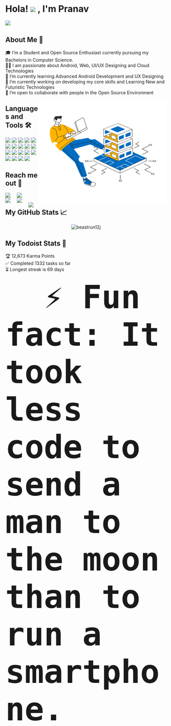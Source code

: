 Hola! <img src="https://github.com/TheDudeThatCode/TheDudeThatCode/blob/master/Assets/Hi.gif" width="40px"> , I'm Pranav
===================================

![](https://visitor-badge.glitch.me/badge?page_id=beastrun12j.beastrun12j)
  
About Me 🚀
------------
🎓 I’m a Student and Open Source Enthusiast currently pursuing my Bachelors in Computer Science. </br>
👨‍💻 I am passionate about Android, Web, UI/UX Designing and Cloud Technologies</br>
🌱 I’m currently learning Advanced Android Development and UX Designing</br>
🔭 I’m currently working on developing my core skills and Learning New and Futuristic Technologies</br>
👯 I’m open to collaborate with people in the Open Source Environment</br>

<img align="right" alt="GIF" src="https://github.com/beastrun12j/beastrun12j/blob/master/60424-web-hosting.gif" width="400" height="320" />


Languages and Tools 🛠
-----------------------
<span>
<img src="https://img.icons8.com/color/48/000000/java-coffee-cup-logo.png">
<img src="https://img.icons8.com/color/48/000000/kotlin.png">
<img src="https://img.icons8.com/color/50/000000/c-programming.png"/>
<img src="https://img.icons8.com/color/48/000000/c-plus-plus-logo.png">
<img src="https://img.icons8.com/color/48/000000/python.png">
<img src="https://img.icons8.com/color/48/000000/android-os.png">
<img src="https://img.icons8.com/color/48/000000/google-firebase-console.png"/>
<img src="https://img.icons8.com/color/48/000000/html-5--v1.png">
<img src="https://img.icons8.com/color/48/000000/css3.png">
<img src="https://img.icons8.com/color/48/000000/javascript--v1.png"/>
<img src="https://img.icons8.com/color/48/000000/mysql-logo.png">
<img src="https://img.icons8.com/color/48/000000/adobe-illustrator.png">
<img src="https://img.icons8.com/color/48/000000/adobe-xd.png">
<img src="https://img.icons8.com/color/48/000000/figma--v1.png"/>
<img src="https://img.icons8.com/color/48/000000/git.png">
<img src="https://img.icons8.com/color/48/000000/linux--v1.png"/>
<img src="https://img.icons8.com/fluency/48/000000/docker.png"/>
<img src="https://img.icons8.com/color/48/000000/kubernetes.png"/>
<img src="https://img.icons8.com/fluent/48/000000/google-cloud.png">
</span>

Reach me out 💬
----------------

<a href="https://www.linkedin.com/in/pranav-kumar-10a164143/">
  <img align="left" width="36px" src="https://img.icons8.com/ios-filled/50/4a90e2/linkedin-2--v2.png"  />
</a>
  
<a href="https://twitter.com/Beastrun_12j">
  <img align="left" width="36px" src="https://img.icons8.com/color/48/4a90e2/twitter--v2.png"/>
</a>
  
<a href="https://www.behance.net/pranavtiwari3">
  <img align="left" width="36px" src="https://img.icons8.com/color/48/000000/behance.png"/>
</a>
  
<a href="mailto:pranavtiwari12j@gmail.com">
  <img align="left" width="36px" src="https://img.icons8.com/color/48/000000/gmail.png" />
</a>

<a href="https://www.instagram.com/beastrun_12j/">
  <img align="left" width="36px" src="https://img.icons8.com/cute-clipart/64/000000/instagram-new.png" />
</a>
</br>


My GitHub Stats 📈
-------------------

<p align="center"> <img src="https://github-readme-stats.vercel.app/api?username=beastrun12j&show_icons=true&theme=gotham" alt="beastrun12j" />
</br>
  
My Todoist Stats 🚧 
--------------------

🏆   12,673 Karma Points                   
✅   Completed 1332 tasks so far           
⏳   Longest streak is 69 days
  
<code style="font-size:100px"> <b> ⚡ Fun fact: It took less code to send a man to the moon than to run a smartphone.</b> </code>

